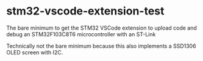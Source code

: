 # stm32-vscode-extension-test
The bare minimum to get the STM32 VSCode extension to upload code and debug an STM32F103C8T6 microcontroller with an ST-Link

Technically not the bare minimum because this also implements a SSD1306 OLED screen with I2C.
